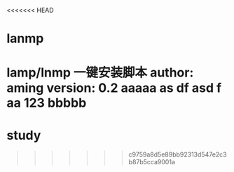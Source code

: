 <<<<<<< HEAD
# lanmp
lamp/lnmp 一键安装脚本
author: aming
version: 0.2
aaaaa
as
df
asd
f
aa
123
bbbbb
=======
# study
>>>>>>> c9759a8d5e89bb92313d547e2c3b87b5cca9001a
